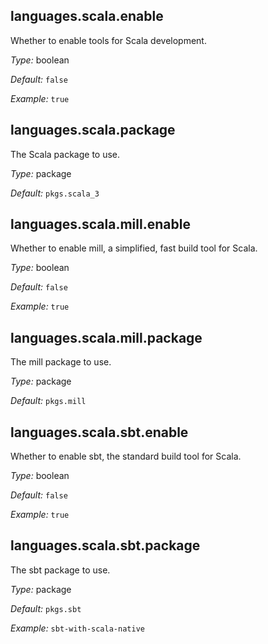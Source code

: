 [comment]: # (Do not edit this file as it is autogenerated. Go to docs/individual-docs if you want to make edits.)


[comment]: # (Please add your documentation on top of this line)

## languages\.scala\.enable

Whether to enable tools for Scala development\.



*Type:*
boolean



*Default:*
` false `



*Example:*
` true `



## languages\.scala\.package



The Scala package to use\.



*Type:*
package



*Default:*
` pkgs.scala_3 `



## languages\.scala\.mill\.enable



Whether to enable mill, a simplified, fast build tool for Scala\.



*Type:*
boolean



*Default:*
` false `



*Example:*
` true `



## languages\.scala\.mill\.package



The mill package to use\.



*Type:*
package



*Default:*
` pkgs.mill `



## languages\.scala\.sbt\.enable



Whether to enable sbt, the standard build tool for Scala\.



*Type:*
boolean



*Default:*
` false `



*Example:*
` true `



## languages\.scala\.sbt\.package



The sbt package to use\.



*Type:*
package



*Default:*
` pkgs.sbt `



*Example:*
` sbt-with-scala-native `
